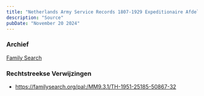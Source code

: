 ```yaml
---
title: "Netherlands Army Service Records 1807-1929 Expeditionaire Afdeling Infanterie naar Java Michael Walters"
description: "Source"
pubDate: "November 20 2024"
---
```


### Archief
[Family Search](https://www.familysearch.org)

### Rechtstreekse Verwijzingen
- https://familysearch.org/pal:/MM9.3.1/TH-1951-25185-50867-32